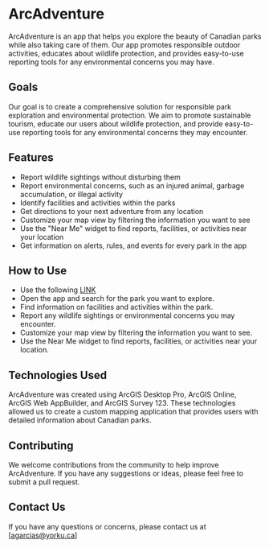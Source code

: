 # ArcAdventure
ArcAdventure is an app that helps you explore the beauty of Canadian parks while also taking care of them. Our app promotes responsible outdoor activities, educates about wildlife protection, and provides easy-to-use reporting tools for any environmental concerns you may have.

## Goals
Our goal is to create a comprehensive solution for responsible park exploration and environmental protection. We aim to promote sustainable tourism, educate our users about wildlife protection, and provide easy-to-use reporting tools for any environmental concerns they may encounter.

## Features
* Report wildlife sightings without disturbing them
* Report environmental concerns, such as an injured animal, garbage accumulation, or illegal activity
* Identify facilities and activities within the parks
* Get directions to your next adventure from any location
* Customize your map view by filtering the information you want to see
* Use the "Near Me" widget to find reports, facilities, or activities near your location
* Get information on alerts, rules, and events for every park in the app

## How to Use
* Use the following [LINK](https://yorku.maps.arcgis.com/apps/webappviewer/index.html?id=bf421a96497c4e52a24fc134be69ad6e) 
* Open the app and search for the park you want to explore.
* Find information on facilities and activities within the park.
* Report any wildlife sightings or environmental concerns you may encounter.
* Customize your map view by filtering the information you want to see.
* Use the Near Me widget to find reports, facilities, or activities near your location.

## Technologies Used
ArcAdventure was created using ArcGIS Desktop Pro, ArcGIS Online, ArcGIS Web AppBuilder, and ArcGIS Survey 123. These technologies allowed us to create a custom mapping application that provides users with detailed information about Canadian parks.

## Contributing
We welcome contributions from the community to help improve ArcAdventure. If you have any suggestions or ideas, please feel free to submit a pull request.

## Contact Us
If you have any questions or concerns, please contact us at [agarcias@yorku.ca]
